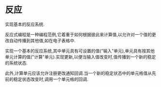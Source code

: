 # 反应

实现基本的反应系统.

反应式编程是一种编程范例,它着重于如何根据彼此来计算值,以允许对一个值的更改自动传播到其他值,如在电子表格中.

实现一个基本的反应系统,其中单元具有可设置的值("输入"单元),单元具有按其他单元计算的值("计算"单元).实现更新,以便当输入值改变时,值传播到一个新的稳定的系统状态.

此外,计算单元应该允许注册更改通知回调.当一个新的稳定状态中的单元格值从先前的稳定状态改变时,调用一个单元格的回调.

[help-page]: https://exercism.io/tracks/rust/learning
[modules]: https://doc.rust-lang.org/book/ch07-00-modules.html
[cargo]: https://doc.rust-lang.org/book/ch14-00-more-about-cargo.html
[rust-tests]: https://doc.rust-lang.org/book/ch11-02-running-tests.html
